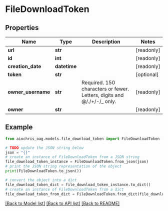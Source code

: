 # FileDownloadToken


## Properties

Name | Type | Description | Notes
------------ | ------------- | ------------- | -------------
**url** | **str** |  | [readonly] 
**id** | **int** |  | [readonly] 
**creation_date** | **datetime** |  | [readonly] 
**token** | **str** |  | [optional] 
**owner_username** | **str** | Required. 150 characters or fewer. Letters, digits and @/./+/-/_ only. | [readonly] 
**owner** | **str** |  | [readonly] 

## Example

```python
from aiochris_oag.models.file_download_token import FileDownloadToken

# TODO update the JSON string below
json = "{}"
# create an instance of FileDownloadToken from a JSON string
file_download_token_instance = FileDownloadToken.from_json(json)
# print the JSON string representation of the object
print(FileDownloadToken.to_json())

# convert the object into a dict
file_download_token_dict = file_download_token_instance.to_dict()
# create an instance of FileDownloadToken from a dict
file_download_token_from_dict = FileDownloadToken.from_dict(file_download_token_dict)
```
[[Back to Model list]](../README.md#documentation-for-models) [[Back to API list]](../README.md#documentation-for-api-endpoints) [[Back to README]](../README.md)


